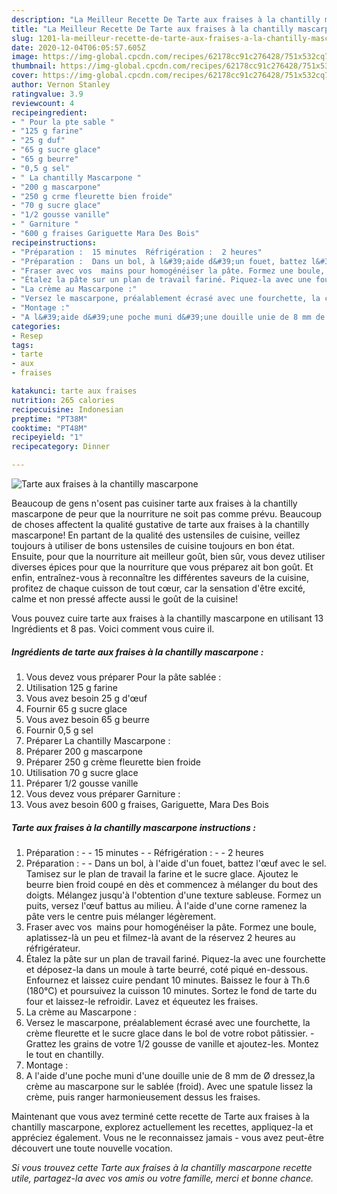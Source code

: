 ```yaml
---
description: "La Meilleur Recette De Tarte aux fraises à la chantilly mascarpone"
title: "La Meilleur Recette De Tarte aux fraises à la chantilly mascarpone"
slug: 1201-la-meilleur-recette-de-tarte-aux-fraises-a-la-chantilly-mascarpone
date: 2020-12-04T06:05:57.605Z
image: https://img-global.cpcdn.com/recipes/62178cc91c276428/751x532cq70/tarte-aux-fraises-a-la-chantilly-mascarpone-photo-principale-de-la-recette.jpg
thumbnail: https://img-global.cpcdn.com/recipes/62178cc91c276428/751x532cq70/tarte-aux-fraises-a-la-chantilly-mascarpone-photo-principale-de-la-recette.jpg
cover: https://img-global.cpcdn.com/recipes/62178cc91c276428/751x532cq70/tarte-aux-fraises-a-la-chantilly-mascarpone-photo-principale-de-la-recette.jpg
author: Vernon Stanley
ratingvalue: 3.9
reviewcount: 4
recipeingredient:
- " Pour la pte sable "
- "125 g farine"
- "25 g duf"
- "65 g sucre glace"
- "65 g beurre"
- "0,5 g sel"
- " La chantilly Mascarpone "
- "200 g mascarpone"
- "250 g crme fleurette bien froide"
- "70 g sucre glace"
- "1/2 gousse vanille"
- " Garniture "
- "600 g fraises Gariguette Mara Des Bois"
recipeinstructions:
- "Préparation :  15 minutes  Réfrigération :  2 heures"
- "Préparation :  Dans un bol, à l&#39;aide d&#39;un fouet, battez l&#39;œuf avec le sel. Tamisez sur le plan de travail la farine et le sucre glace. Ajoutez le beurre bien froid coupé en dès et commencez à mélanger du bout des doigts. Mélangez jusqu&#39;à l&#39;obtention d&#39;une texture sableuse. Formez un puits, versez l&#39;œuf battus au milieu. À l&#39;aide d&#39;une corne ramenez la pâte vers le centre puis mélanger légèrement."
- "Fraser avec vos  mains pour homogénéiser la pâte. Formez une boule, aplatissez-là un peu et filmez-là avant de la réservez 2 heures au réfrigérateur."
- "Étalez la pâte sur un plan de travail fariné. Piquez-la avec une fourchette et déposez-la dans un moule à tarte beurré, coté piqué en-dessous. Enfournez et laissez cuire pendant 10 minutes. Baissez le four à Th.6 (180°C) et poursuivez la cuisson 10 minutes. Sortez le fond de tarte du four et laissez-le refroidir. Lavez et équeutez les fraises."
- "La crème au Mascarpone :"
- "Versez le mascarpone, préalablement écrasé avec une fourchette, la crème fleurette et le sucre glace dans le bol de votre robot pâtissier. Grattez les grains de votre 1/2 gousse de vanille et ajoutez-les. Montez le tout en chantilly."
- "Montage :"
- "A l&#39;aide d&#39;une poche muni d&#39;une douille unie de 8 mm de Ø dressez,la crème au mascarpone sur le sablée (froid). Avec une spatule lissez la crème, puis ranger harmonieusement dessus les fraises."
categories:
- Resep
tags:
- tarte
- aux
- fraises

katakunci: tarte aux fraises 
nutrition: 265 calories
recipecuisine: Indonesian
preptime: "PT38M"
cooktime: "PT48M"
recipeyield: "1"
recipecategory: Dinner

---
```



![Tarte aux fraises à la chantilly mascarpone](https://img-global.cpcdn.com/recipes/62178cc91c276428/751x532cq70/tarte-aux-fraises-a-la-chantilly-mascarpone-photo-principale-de-la-recette.jpg)

Beaucoup de gens n'osent pas cuisiner tarte aux fraises à la chantilly mascarpone de peur que la nourriture ne soit pas comme prévu. Beaucoup de choses affectent la qualité gustative de tarte aux fraises à la chantilly mascarpone! En partant de la qualité des ustensiles de cuisine, veillez toujours à utiliser de bons ustensiles de cuisine toujours en bon état. Ensuite, pour que la nourriture ait meilleur goût, bien sûr, vous devez utiliser diverses épices pour que la nourriture que vous préparez ait bon goût. Et enfin, entraînez-vous à reconnaître les différentes saveurs de la cuisine, profitez de chaque cuisson de tout cœur, car la sensation d'être excité, calme et non pressé affecte aussi le goût de la cuisine!

<!--inarticleads1-->

Vous pouvez cuire tarte aux fraises à la chantilly mascarpone en utilisant 13 Ingrédients et 8 pas. Voici comment vous cuire il.

##### Ingrédients de tarte aux fraises à la chantilly mascarpone :

1. Vous devez vous préparer  Pour la pâte sablée :
1. Utilisation 125 g farine
1. Vous avez besoin 25 g d&#39;œuf
1. Fournir 65 g sucre glace
1. Vous avez besoin 65 g beurre
1. Fournir 0,5 g sel
1. Préparer  La chantilly Mascarpone :
1. Préparer 200 g mascarpone
1. Préparer 250 g crème fleurette bien froide
1. Utilisation 70 g sucre glace
1. Préparer 1/2 gousse vanille
1. Vous devez vous préparer  Garniture :
1. Vous avez besoin 600 g fraises, Gariguette, Mara Des Bois




<!--inarticleads2-->

##### Tarte aux fraises à la chantilly mascarpone instructions :

1. Préparation : -  - 15 minutes -  - Réfrigération : -  - 2 heures
1. Préparation : -  - Dans un bol, à l&#39;aide d&#39;un fouet, battez l&#39;œuf avec le sel. Tamisez sur le plan de travail la farine et le sucre glace. Ajoutez le beurre bien froid coupé en dès et commencez à mélanger du bout des doigts. Mélangez jusqu&#39;à l&#39;obtention d&#39;une texture sableuse. Formez un puits, versez l&#39;œuf battus au milieu. À l&#39;aide d&#39;une corne ramenez la pâte vers le centre puis mélanger légèrement.
1. Fraser avec vos  mains pour homogénéiser la pâte. Formez une boule, aplatissez-là un peu et filmez-là avant de la réservez 2 heures au réfrigérateur.
1. Étalez la pâte sur un plan de travail fariné. Piquez-la avec une fourchette et déposez-la dans un moule à tarte beurré, coté piqué en-dessous. Enfournez et laissez cuire pendant 10 minutes. Baissez le four à Th.6 (180°C) et poursuivez la cuisson 10 minutes. Sortez le fond de tarte du four et laissez-le refroidir. Lavez et équeutez les fraises.
1. La crème au Mascarpone :
1. Versez le mascarpone, préalablement écrasé avec une fourchette, la crème fleurette et le sucre glace dans le bol de votre robot pâtissier. - Grattez les grains de votre 1/2 gousse de vanille et ajoutez-les. Montez le tout en chantilly.
1. Montage :
1. A l&#39;aide d&#39;une poche muni d&#39;une douille unie de 8 mm de Ø dressez,la crème au mascarpone sur le sablée (froid). Avec une spatule lissez la crème, puis ranger harmonieusement dessus les fraises.




<!--inarticleads1-->

<p>
Maintenant que vous avez terminé cette recette de Tarte aux fraises à la chantilly mascarpone, explorez actuellement les recettes, appliquez-la et appréciez également. Vous ne le reconnaissez jamais - vous avez peut-être découvert une toute nouvelle vocation.
</p>

<p>
<i>Si vous trouvez cette Tarte aux fraises à la chantilly mascarpone recette utile, partagez-la avec vos amis ou votre famille, merci et bonne chance.</i>
</p>
